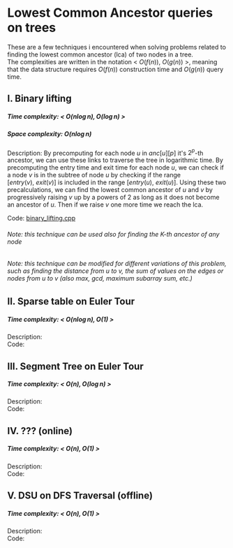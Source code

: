 # Lowest Common Ancestor queries on trees
These are a few techniques i encountered when solving problems related to finding the lowest common ancestor (lca) of two nodes in a tree. \
The complexities are written in the notation < $O(f(n)),\ O(g(n))$ >, meaning that the data structure requires $O(f(n))$ construction time and $O(g(n))$ query time.

## I. Binary lifting
##### Time complexity: < $O(n\log{}n), O(\log{}n)$ >
##### Space complexity: $O(n\log{}n)$
Description: By precomputing for each node $u$ in $anc[u][p]$ it's $2^p$-th ancestor, we can use these links to traverse the tree in logarithmic time. By precomputing the entry time and exit time for each node $u$, we can check if a node $v$ is in the subtree of node $u$ by checking if the range $[entry(v),\ exit(v)]$ is included in the range $[entry(u),\ exit(u)]$. Using these two precalculations, we can find the lowest common ancestor of $u$ and $v$ by progressively raising $v$ up by a powers of 2 as long as it does not become an ancestor of $u$. Then if we raise $v$ one more time we reach the lca.

Code: [binary_lifting.cpp](binary_lifting.cpp)

###### Note: this technique can be used also for finding the K-th ancestor of any node
###### Note: this technique can be modified for different variations of this problem, such as finding the distance from $u$ to $v$, the sum of values on the edges or nodes from $u$ to $v$ (also max, gcd, maximum subarray sum, etc.)


## II. Sparse table on Euler Tour
##### Time complexity: < $O(n\log{}n), O(1)$ >
Description: \
Code: 

## III. Segment Tree on Euler Tour
##### Time complexity: < $O(n), O(\log{}n)$ >
Description: \
Code: 

## IV. ??? (online)
##### Time complexity: < $O(n), O(1)$ >
Description: \
Code: 

## V. DSU on DFS Traversal (offline)
##### Time complexity: < $O(n), O(1)$ >
Description: \
Code: 
